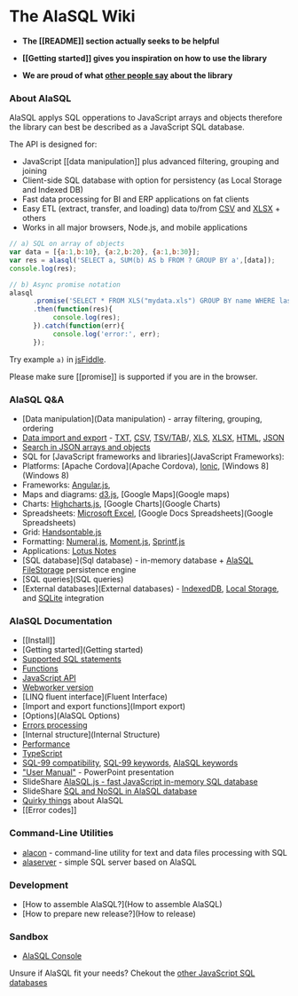 # The AlaSQL Wiki

* **The [[README]] section actually seeks to be helpful**

* **[[Getting started]] gives you inspiration on how to use the library**

* **We are proud of what [other people say](People) about the library**

### About AlaSQL

AlaSQL applys SQL opperations to JavaScript arrays and objects therefore the library can best be described as a JavaScript SQL database. 

The API is designed for:

* JavaScript [[data manipulation]] plus advanced filtering, grouping and joining
* Client-side SQL database with option for persistency (as Local Storage and Indexed DB)
* Fast data processing for BI and ERP applications on fat clients
* Easy ETL (extract, transfer, and loading) data to/from [CSV](Csv) and [XLSX](Xlsx) + others
* Works in all major browsers,  Node.js, and mobile applications


```js
// a) SQL on array of objects
var data = [{a:1,b:10}, {a:2,b:20}, {a:1,b:30}];
var res = alasql('SELECT a, SUM(b) AS b FROM ? GROUP BY a',[data]);    
console.log(res);

// b) Async promise notation
alasql
      .promise('SELECT * FROM XLS("mydata.xls") GROUP BY name WHERE lastname LIKE "A%" and city = "London"')
      .then(function(res){
           console.log(res);
      }).catch(function(err){
           console.log('error:', err);
      });
```
    
Try example `a)` in [jsFiddle](http://jsfiddle.net/agershun/30to2rh8/1/).

Please make sure [[promise]] is supported if you are in the browser. 

### AlaSQL Q&A
* [Data manipulation](Data manipulation) - array filtering, grouping, ordering
* [Data import and export](Import-export) - [TXT](Txt), [CSV](Csv), [TSV/TAB](Tsv)/, [XLS](Xls), 
[XLSX](Xlsx), [HTML](Html), [JSON](Json) 
* [Search in JSON arrays and objects](JSON)
* SQL for [JavaScript frameworks and libraries](JavaScript Frameworks):
 * Platforms: [Apache Cordova](Apache Cordova), [Ionic](Ionic), [Windows 8](Windows 8)
 * Frameworks: [Angular.js](Angular.js), 
 * Maps and diagrams: [d3.js](d3.js), [Google Maps](Google maps)
 * Charts: [Highcharts.js](Highcharts.js), [Google Charts](Google Charts) 
 * Spreadsheets: [Microsoft Excel](XLSX), [Google Docs Spreadsheets](Google Spreadsheets) 
 * Grid: [Handsontable.js](Handsontable.js)
 * Formatting: [Numeral.js](Numeral.js), [Moment.js](Moment.js), [Sprintf.js](Sprintf.hs)
 * Applications: [Lotus Notes](http://blog.tcl-digitrade.com/blogs/tcl-digitrade-blog.nsf/dx/26.11.2015130651SMAG8A.htm)
* [SQL database](Sql database) - in-memory database + [AlaSQL FileStorage](FileStorage) persistence engine
* [SQL queries](SQL queries)
* [External databases](External databases) - [IndexedDB](IndexedDB), [Local Storage](LocalStorage), and [SQLite](SQLite) integration

### AlaSQL Documentation
* [[Install]]
* [Getting started](Getting started)
* [Supported SQL statements](Sql)
* [Functions](Functions)
* [JavaScript API](Api)
* [Webworker version](Webworker)
* [LINQ fluent interface](Fluent Interface)
* [Import and export functions](Import export)
* [Options](AlaSQL Options)
* [Errors processing](Errors)
* [Internal structure](Internal Structure)
* [Performance](Performance)
* [TypeScript](TypeScript)
* [SQL-99 compatibility](SQL-99), [SQL-99 keywords](SQL-keywords), [AlaSQL keywords](AlaSQL-Keywords)
* ["User Manual"](http://www.slideshare.net/AndreyGershun/alasql-manual-141220-1) - PowerPoint presentation
* SlideShare [AlaSQL.js - fast JavaScript in-memory SQL database](http://www.slideshare.net/AndreyGershun/alasqljsfast-javascript-inmemory-sql-database)
* SlideShare [SQL and NoSQL in AlaSQL database](http://www.slideshare.net/AndreyGershun/sql-and-nosql-in-alasql)
* [Quirky things](Quirky) about AlaSQL
* [[Error codes]]



### Command-Line Utilities
* [alacon](Alacon) - command-line utility for text and data files processing with SQL
* [alaserver](Alaserver) - simple SQL server based on AlaSQL

### Development 
* [How to assemble AlaSQL?](How to assemble AlaSQL)
* [How to prepare new release?](How to release)

### Sandbox
* [AlaSQL Console](http://alasql.org/console/alaconsole.html)

Unsure if AlaSQL fit your needs? Chekout the [other JavaScript SQL databases](Similar-Projects)
